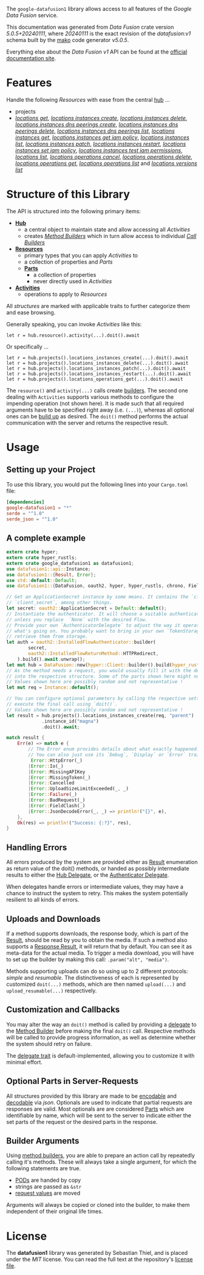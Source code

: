 <!---
DO NOT EDIT !
This file was generated automatically from 'src/generator/templates/api/README.md.mako'
DO NOT EDIT !
-->
The `google-datafusion1` library allows access to all features of the *Google Data Fusion* service.

This documentation was generated from *Data Fusion* crate version *5.0.5+20240111*, where *20240111* is the exact revision of the *datafusion:v1* schema built by the [mako](http://www.makotemplates.org/) code generator *v5.0.5*.

Everything else about the *Data Fusion* *v1* API can be found at the
[official documentation site](https://cloud.google.com/data-fusion/docs).
# Features

Handle the following *Resources* with ease from the central [hub](https://docs.rs/google-datafusion1/5.0.5+20240111/google_datafusion1/DataFusion) ... 

* projects
 * [*locations get*](https://docs.rs/google-datafusion1/5.0.5+20240111/google_datafusion1/api::ProjectLocationGetCall), [*locations instances create*](https://docs.rs/google-datafusion1/5.0.5+20240111/google_datafusion1/api::ProjectLocationInstanceCreateCall), [*locations instances delete*](https://docs.rs/google-datafusion1/5.0.5+20240111/google_datafusion1/api::ProjectLocationInstanceDeleteCall), [*locations instances dns peerings create*](https://docs.rs/google-datafusion1/5.0.5+20240111/google_datafusion1/api::ProjectLocationInstanceDnsPeeringCreateCall), [*locations instances dns peerings delete*](https://docs.rs/google-datafusion1/5.0.5+20240111/google_datafusion1/api::ProjectLocationInstanceDnsPeeringDeleteCall), [*locations instances dns peerings list*](https://docs.rs/google-datafusion1/5.0.5+20240111/google_datafusion1/api::ProjectLocationInstanceDnsPeeringListCall), [*locations instances get*](https://docs.rs/google-datafusion1/5.0.5+20240111/google_datafusion1/api::ProjectLocationInstanceGetCall), [*locations instances get iam policy*](https://docs.rs/google-datafusion1/5.0.5+20240111/google_datafusion1/api::ProjectLocationInstanceGetIamPolicyCall), [*locations instances list*](https://docs.rs/google-datafusion1/5.0.5+20240111/google_datafusion1/api::ProjectLocationInstanceListCall), [*locations instances patch*](https://docs.rs/google-datafusion1/5.0.5+20240111/google_datafusion1/api::ProjectLocationInstancePatchCall), [*locations instances restart*](https://docs.rs/google-datafusion1/5.0.5+20240111/google_datafusion1/api::ProjectLocationInstanceRestartCall), [*locations instances set iam policy*](https://docs.rs/google-datafusion1/5.0.5+20240111/google_datafusion1/api::ProjectLocationInstanceSetIamPolicyCall), [*locations instances test iam permissions*](https://docs.rs/google-datafusion1/5.0.5+20240111/google_datafusion1/api::ProjectLocationInstanceTestIamPermissionCall), [*locations list*](https://docs.rs/google-datafusion1/5.0.5+20240111/google_datafusion1/api::ProjectLocationListCall), [*locations operations cancel*](https://docs.rs/google-datafusion1/5.0.5+20240111/google_datafusion1/api::ProjectLocationOperationCancelCall), [*locations operations delete*](https://docs.rs/google-datafusion1/5.0.5+20240111/google_datafusion1/api::ProjectLocationOperationDeleteCall), [*locations operations get*](https://docs.rs/google-datafusion1/5.0.5+20240111/google_datafusion1/api::ProjectLocationOperationGetCall), [*locations operations list*](https://docs.rs/google-datafusion1/5.0.5+20240111/google_datafusion1/api::ProjectLocationOperationListCall) and [*locations versions list*](https://docs.rs/google-datafusion1/5.0.5+20240111/google_datafusion1/api::ProjectLocationVersionListCall)




# Structure of this Library

The API is structured into the following primary items:

* **[Hub](https://docs.rs/google-datafusion1/5.0.5+20240111/google_datafusion1/DataFusion)**
    * a central object to maintain state and allow accessing all *Activities*
    * creates [*Method Builders*](https://docs.rs/google-datafusion1/5.0.5+20240111/google_datafusion1/client::MethodsBuilder) which in turn
      allow access to individual [*Call Builders*](https://docs.rs/google-datafusion1/5.0.5+20240111/google_datafusion1/client::CallBuilder)
* **[Resources](https://docs.rs/google-datafusion1/5.0.5+20240111/google_datafusion1/client::Resource)**
    * primary types that you can apply *Activities* to
    * a collection of properties and *Parts*
    * **[Parts](https://docs.rs/google-datafusion1/5.0.5+20240111/google_datafusion1/client::Part)**
        * a collection of properties
        * never directly used in *Activities*
* **[Activities](https://docs.rs/google-datafusion1/5.0.5+20240111/google_datafusion1/client::CallBuilder)**
    * operations to apply to *Resources*

All *structures* are marked with applicable traits to further categorize them and ease browsing.

Generally speaking, you can invoke *Activities* like this:

```Rust,ignore
let r = hub.resource().activity(...).doit().await
```

Or specifically ...

```ignore
let r = hub.projects().locations_instances_create(...).doit().await
let r = hub.projects().locations_instances_delete(...).doit().await
let r = hub.projects().locations_instances_patch(...).doit().await
let r = hub.projects().locations_instances_restart(...).doit().await
let r = hub.projects().locations_operations_get(...).doit().await
```

The `resource()` and `activity(...)` calls create [builders][builder-pattern]. The second one dealing with `Activities` 
supports various methods to configure the impending operation (not shown here). It is made such that all required arguments have to be 
specified right away (i.e. `(...)`), whereas all optional ones can be [build up][builder-pattern] as desired.
The `doit()` method performs the actual communication with the server and returns the respective result.

# Usage

## Setting up your Project

To use this library, you would put the following lines into your `Cargo.toml` file:

```toml
[dependencies]
google-datafusion1 = "*"
serde = "^1.0"
serde_json = "^1.0"
```

## A complete example

```Rust
extern crate hyper;
extern crate hyper_rustls;
extern crate google_datafusion1 as datafusion1;
use datafusion1::api::Instance;
use datafusion1::{Result, Error};
use std::default::Default;
use datafusion1::{DataFusion, oauth2, hyper, hyper_rustls, chrono, FieldMask};

// Get an ApplicationSecret instance by some means. It contains the `client_id` and 
// `client_secret`, among other things.
let secret: oauth2::ApplicationSecret = Default::default();
// Instantiate the authenticator. It will choose a suitable authentication flow for you, 
// unless you replace  `None` with the desired Flow.
// Provide your own `AuthenticatorDelegate` to adjust the way it operates and get feedback about 
// what's going on. You probably want to bring in your own `TokenStorage` to persist tokens and
// retrieve them from storage.
let auth = oauth2::InstalledFlowAuthenticator::builder(
        secret,
        oauth2::InstalledFlowReturnMethod::HTTPRedirect,
    ).build().await.unwrap();
let mut hub = DataFusion::new(hyper::Client::builder().build(hyper_rustls::HttpsConnectorBuilder::new().with_native_roots().unwrap().https_or_http().enable_http1().build()), auth);
// As the method needs a request, you would usually fill it with the desired information
// into the respective structure. Some of the parts shown here might not be applicable !
// Values shown here are possibly random and not representative !
let mut req = Instance::default();

// You can configure optional parameters by calling the respective setters at will, and
// execute the final call using `doit()`.
// Values shown here are possibly random and not representative !
let result = hub.projects().locations_instances_create(req, "parent")
             .instance_id("magna")
             .doit().await;

match result {
    Err(e) => match e {
        // The Error enum provides details about what exactly happened.
        // You can also just use its `Debug`, `Display` or `Error` traits
         Error::HttpError(_)
        |Error::Io(_)
        |Error::MissingAPIKey
        |Error::MissingToken(_)
        |Error::Cancelled
        |Error::UploadSizeLimitExceeded(_, _)
        |Error::Failure(_)
        |Error::BadRequest(_)
        |Error::FieldClash(_)
        |Error::JsonDecodeError(_, _) => println!("{}", e),
    },
    Ok(res) => println!("Success: {:?}", res),
}

```
## Handling Errors

All errors produced by the system are provided either as [Result](https://docs.rs/google-datafusion1/5.0.5+20240111/google_datafusion1/client::Result) enumeration as return value of
the doit() methods, or handed as possibly intermediate results to either the 
[Hub Delegate](https://docs.rs/google-datafusion1/5.0.5+20240111/google_datafusion1/client::Delegate), or the [Authenticator Delegate](https://docs.rs/yup-oauth2/*/yup_oauth2/trait.AuthenticatorDelegate.html).

When delegates handle errors or intermediate values, they may have a chance to instruct the system to retry. This 
makes the system potentially resilient to all kinds of errors.

## Uploads and Downloads
If a method supports downloads, the response body, which is part of the [Result](https://docs.rs/google-datafusion1/5.0.5+20240111/google_datafusion1/client::Result), should be
read by you to obtain the media.
If such a method also supports a [Response Result](https://docs.rs/google-datafusion1/5.0.5+20240111/google_datafusion1/client::ResponseResult), it will return that by default.
You can see it as meta-data for the actual media. To trigger a media download, you will have to set up the builder by making
this call: `.param("alt", "media")`.

Methods supporting uploads can do so using up to 2 different protocols: 
*simple* and *resumable*. The distinctiveness of each is represented by customized 
`doit(...)` methods, which are then named `upload(...)` and `upload_resumable(...)` respectively.

## Customization and Callbacks

You may alter the way an `doit()` method is called by providing a [delegate](https://docs.rs/google-datafusion1/5.0.5+20240111/google_datafusion1/client::Delegate) to the 
[Method Builder](https://docs.rs/google-datafusion1/5.0.5+20240111/google_datafusion1/client::CallBuilder) before making the final `doit()` call. 
Respective methods will be called to provide progress information, as well as determine whether the system should 
retry on failure.

The [delegate trait](https://docs.rs/google-datafusion1/5.0.5+20240111/google_datafusion1/client::Delegate) is default-implemented, allowing you to customize it with minimal effort.

## Optional Parts in Server-Requests

All structures provided by this library are made to be [encodable](https://docs.rs/google-datafusion1/5.0.5+20240111/google_datafusion1/client::RequestValue) and 
[decodable](https://docs.rs/google-datafusion1/5.0.5+20240111/google_datafusion1/client::ResponseResult) via *json*. Optionals are used to indicate that partial requests are responses 
are valid.
Most optionals are are considered [Parts](https://docs.rs/google-datafusion1/5.0.5+20240111/google_datafusion1/client::Part) which are identifiable by name, which will be sent to 
the server to indicate either the set parts of the request or the desired parts in the response.

## Builder Arguments

Using [method builders](https://docs.rs/google-datafusion1/5.0.5+20240111/google_datafusion1/client::CallBuilder), you are able to prepare an action call by repeatedly calling it's methods.
These will always take a single argument, for which the following statements are true.

* [PODs][wiki-pod] are handed by copy
* strings are passed as `&str`
* [request values](https://docs.rs/google-datafusion1/5.0.5+20240111/google_datafusion1/client::RequestValue) are moved

Arguments will always be copied or cloned into the builder, to make them independent of their original life times.

[wiki-pod]: http://en.wikipedia.org/wiki/Plain_old_data_structure
[builder-pattern]: http://en.wikipedia.org/wiki/Builder_pattern
[google-go-api]: https://github.com/google/google-api-go-client

# License
The **datafusion1** library was generated by Sebastian Thiel, and is placed 
under the *MIT* license.
You can read the full text at the repository's [license file][repo-license].

[repo-license]: https://github.com/Byron/google-apis-rsblob/main/LICENSE.md

